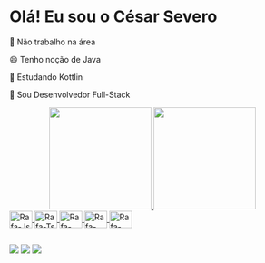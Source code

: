 # Olá! Eu sou o César Severo

🤝 Não trabalho na área

😄 Tenho noção de Java

📖 Estudando Kottlin

💪 Sou Desenvolvedor Full-Stack

<div align="center">
  <a href="https://github.com/cesarsevero">
  <img height="180em" src="https://github-readme-stats.vercel.app/api?username=cesarsevero&show_icons=true&theme=merko&include_all_commits=true&count_private=true"/>
  <img height="180em" src="https://github-readme-stats.vercel.app/api/top-langs/?username=cesarsevero&layout=compact&langs_count=7&theme=merko"/>
</div>
  
  <img align="center" alt="Rafa-Js" height="30" width="40" src="https://cdn.jsdelivr.net/gh/devicons/devicon/icons/androidstudio/androidstudio-original.svg">
  <img align="center" alt="Rafa-Ts" height="30" width="40" src="https://cdn.jsdelivr.net/gh/devicons/devicon/icons/java/java-original.svg">
  <img align="center" alt="Rafa-React" height="30" width="40" src="https://cdn.jsdelivr.net/gh/devicons/devicon/icons/kotlin/kotlin-original.svg">
  <img align="center" alt="Rafa-HTML" height="30" width="40" src="https://cdn.jsdelivr.net/gh/devicons/devicon/icons/git/git-original.svg">
  <img align="center" alt="Rafa-CSS" height="30" width="40" src="https://cdn.jsdelivr.net/gh/devicons/devicon/icons/github/github-original-wordmark.svg">
  
</div>
  
  ##                                                                                                                                                  
 
 
<div>
<a href="direito1boab@gmail.com" target="_blank"><img src="https://img.shields.io/badge/Gmail-D14836?style=for-the-badge&logo=gmail&logoColor=white" target="_blank"></a>
  <a href="https://t.me/@Cesarseverogtb" target="_blank"><img src="https://img.shields.io/badge/Telegram-2CA5E0?style=for-the-badge&logo=telegram&logoColor=white" target="_blank"></a>
 	<a href="https://wa.me/5511953327636?text=Ol%C3%A1%21+Vi+seu+Pefil+no+GitHub" target="_blank"><img src="https://img.shields.io/badge/WhatsApp-25D366?style=for-the-badge&logo=whatsapp&logoColor=white" target="_blank"></a>
</div>


<!---
cesarsevero-gtb/cesarsevero-gtb is a ✨ special ✨ repository because its `README.md` (this file) appears on your GitHub profile.
You can click the Preview link to take a look at your changes.
--->
